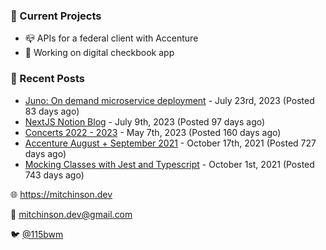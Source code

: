 ### 📌 Current Projects
- 📪 APIs for a federal client with Accenture
- 🤑 Working on digital checkbook app

### 📝 Recent Posts

- [Juno: On demand microservice deployment](https://blog.mitchinson.dev/juno) - July 23rd, 2023 (Posted 83 days ago)
- [NextJS Notion Blog](https://blog.mitchinson.dev/blog-2023) - July 9th, 2023 (Posted 97 days ago)
- [Concerts 2022 - 2023](https://blog.mitchinson.dev/concerts-2023) - May 7th, 2023 (Posted 160 days ago)
- [Accenture August + September 2021](https://blog.mitchinson.dev/pillar/aug-sep-21) - October 17th, 2021 (Posted 727 days ago)
- [Mocking Classes with Jest and Typescript](https://blog.mitchinson.dev/jest-typescript-mocks) - October 1st, 2021 (Posted 743 days ago)

🌐 https://mitchinson.dev

💌 mitchinson.dev@gmail.com

🐦 [@115bwm](https://twitter.com/115bwm)